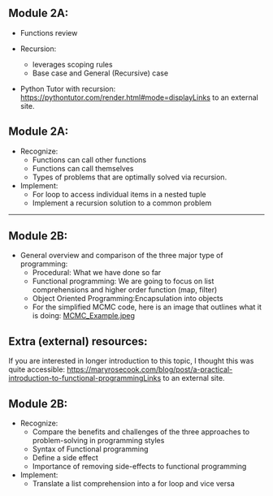 ## Module 2A: 
- Functions review
- Recursion:
    - leverages scoping rules
    - Base case and General (Recursive) case

- Python Tutor with recursion:
https://pythontutor.com/render.html#mode=displayLinks to an external site.

## Module 2A:
- Recognize:
    - Functions can call other functions
    - Functions can call themselves
    - Types of problems that are optimally solved via recursion.
- Implement:
    - For loop to access individual items in a nested tuple
    - Implement a recursion solution to a common problem

-------------------------------------------------------------------------------------------------------
## Module 2B: 
- General overview and comparison of the three major type of programming:
    - Procedural: What we have done so far
    - Functional programming: We are going to focus on list comprehensions and higher order function (map, filter)
    - Object Oriented Programming:Encapsulation into objects
    - For the simplified MCMC code, here is an image that outlines what it is doing:
      [MCMC_Example.jpeg](https://github.com/DAP2022/DataScienceTrainingCurriculum/blob/main/programming/pythonii/course_content_jupyter_notebooks/images/MCMC_Example.jpeg)
       
 ## Extra (external) resources:
If you are interested in longer introduction to this topic, I thought this was quite accessible:
https://maryrosecook.com/blog/post/a-practical-introduction-to-functional-programmingLinks to an external site.

## Module 2B:
- Recognize:
    - Compare the benefits and challenges of the three approaches to problem-solving in programming styles
    - Syntax of Functional programming
    - Define a side effect
    - Importance of removing side-effects to functional programming
- Implement:
    - Translate a list comprehension into a for loop and vice versa
